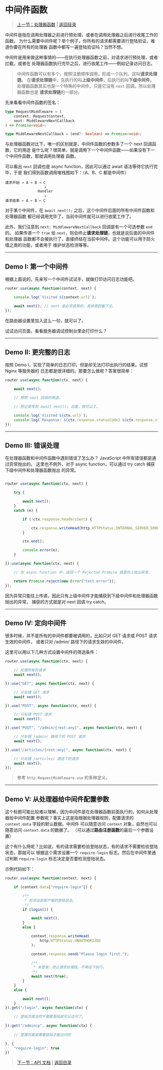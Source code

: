 # 中间件函数

> [上一节：处理器函数](./03-handlers.md) | [返回目录](./index.md)

中间件是指在调用处理器之前进行预处理，或者在调用处理器之后进行收尾工作的函数。
为什么需要中间件呢？举个例子，你所有的请求都需要进行登陆验证，难道你要在所有的处理器
函数中都写一遍登陆验证吗？当然不想。

中间件是用来做这种事情的——在执行处理器函数之前，对请求进行预处理，或者拦截，或者在
处理器函数执行完毕之后，进行收尾工作——例如记录访问日志。

> 中间件函数可以有多个，按照注册顺序调用，形成一个队列，这叫**请求处理链**。
> 在**请求处理链**中，先执行的叫**上级中间件**，后执行的叫**下级中间件**。
> 处理器函数其实也是一个特殊的中间件，只是它没有 `next` 回调。所以处理器函数也是
> **请求处理链**的一部分。

先来看看中间件函数的签名：

```ts
type RequestMiddleware = (
    context: RequestContext,
    next: MiddlewareNextCallback
) => Promise<void>;

type MiddlewareNextCallback = (end?: boolean) => Promise<void>;
```

与处理器函数对比下，唯一的区别就是，中间件函数的参数多了一个 next 回调函数，它的用途
是什么呢？很简单，就是调用下一个中间件函数——如果没有下一个中间件函数，那就调用处理器
函数。

可以看出 `next` 回调也是 async function，因此可以通过 await 语法等待它执行完毕，于是
我们得到函数调用堆栈图如下：（A、B、C 都是中间件）

```
请求开始 → A → B → C
                  ↓
               Handler
                  ↓
请求结束 ← A ← B ← C
```

对于某个中间件，在 `await next();` 之后，这个中间件后面的所有中间件函数和处理器函数
都已经调用完毕了，当前中间件就可以进行收尾工作了。

此外，我们注意到 `next: MiddlewareNextCallback` 回调是有一个可选参数 `end` 的。
如果传递一个 `true` 给 `next`，则会终止**请求处理链**，也就是说后面的中间件和处理器
函数都不会被执行了，直接终结在当前中间件。这个功能可以用于防火墙之类的功能，或者用于
维护状态检测等等。

-------------------------------------------------------------------------------

## Demo I: 第一个中间件

根据上面说的，先来写一个中间件试试手，就做打印访问日志功能吧。

```ts
router.use(async function(context, next) {

    console.log(`Visited ${context.url}`);

    await next(); // next 是必须调用的，具体原因看下文。
});
```

在路由器设置里加入这么一句，就可以了。

试试访问页面，看看服务器调试控制台里会打印什么？

-------------------------------------------------------------------------------

## Demo II: 更完整的日志

按照 Demo I，实现了简单的日志打印，但是却无法打印出执行的结果。试想 Nginx 等服务器的
日志都是很详细的。那要怎么做呢？答案很简单：

```ts
router.use(async function(ctx, next) {

    await next();

    // 想想 next 回调的用途。

    // 把记录写到 await next(); 后面，就可以了。

    console.log(`Visited ${ctx.url}`);
    console.log(`Response: ${ctx.response.statusCode} ${ctx.response.statusMessage}`);
});
```

-------------------------------------------------------------------------------

## Demo III: 错误处理

在处理器函数和中间件函数中遇到错误了怎么办？ JavaScript 中所有错误都是通过异常抛出的。
这里也不例外，对于 async function，可以通过 try catch 捕获下级中间件和处理器函数抛出
的异常。

```ts

router.use(async function(ctx, next) {

    try {

        await next();
    }
    catch (e) {

        if (!ctx.response.headersSent) {

            ctx.response.writeHead(http.HTTPStatus.INTERNAL_SERVER_ERROR);
        }

        ctx.end();

        console.error(e);
    }

}).use(async function(ctx, next) {

    // 在 async function 中，返回一个 Rejected Promise 就是向上抛出异常。

    return Promise.reject(new Error("test error"));
});
```

因为异常只能往上传递，因此只有上级中间件才能捕获到下级中间件和处理器函数抛出的异常。
捕获的方式就是对 next 回调 try catch。

-------------------------------------------------------------------------------

## Demo IV: 定向中间件

很多时候，并不是所有的中间件都要被调用的，比如只对 GET 请求或 POST 请求生效的中间件，
或者只对 /admin/ 路径下的请求生效的中间件。

这里可以用以下几种方式设置中间件的筛选条件：

```ts
router.use(async function(ctx, next) {

    // 处理所有的请求
    await next();

}).use("GET", async function(ctx, next) {

    // 只处理 GET 请求
    await next();

}).use("POST", async function(ctx, next) {

    // 只处理 POST 请求
    await next();

}).use("POST", "/admin/{rest:any}", async function(ctx, next) {

    // 只处理 /admin/ 路径下的 POST 请求
    await next();

}).use("/articles/{rest:any}", async function(ctx, next) {

    // 只处理 /articles/ 路径下的请求
    await next();
});
```

> 参考 `http.RequestMiddleware.use` 的多种定义。

-------------------------------------------------------------------------------

## Demo V: 从处理器给中间件配置参数

这个标题可能比较难以理解，因为中间件是在处理器函数前面执行的，如何从处理器给中间件配置
参数呢？事实上这是指根据处理器规则，配置请求的 `context.data` 字段的默认数据。中间件
可以随意访问 `context` 对象，自然也可以随意访问 `context.data` 的数据了。
（可以通过**路由注册函数**的最后一个参数设置）

这个有什么用呢？比如说，有的请求需要检验登陆状态，有的请求不需要检验登陆状态，那就可以
根据这个需求设置一个 `require-login` 标志。然后在中间件里通过判断 `require-login`
标志决定是否要检测登陆状态。

示例代码如下：

```ts
router.use(async function(context, next) {

    if (context.data["require-login"]) {

        /**
         * 检测当前客户端的登陆状态。
         */
        if (login()) {

            await next();
        }
        else {

            context.response.writeHead(
                http.HTTPStatus.UNAUTHORIZED
            );

            context.response.send("Please login first.");

            /**
             * 未登录，终止请求处理链，不再往下执行。
             */
            await next(true);
        }
    }
    else {

        await next();
    }
}).get("/login", async function(ctx) {

    // 登陆页面当然不需要登陆就可以访问了。
    
}).get("/admincp", async function(ctx) {
    
    // 管理页面是需要登陆才能访问的

}, {
    "require-login": true
})
```

> [下一节：API 文档](./api-index.md) | [返回目录](./index.md)
